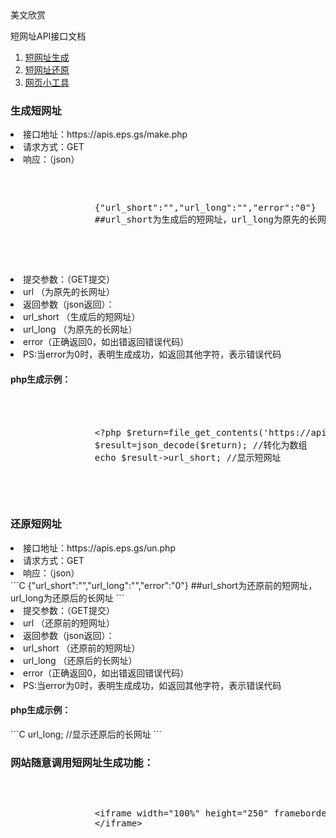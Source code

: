 <div class="panel panel-default">
	<div class="panel-heading">美文欣赏</div>
	<div class="panel-body">
		<p><script charset="utf-8" type="text/javascript" src="https://likinming.com/content/plugins/kl_data_call/kl_data_call_do.php?ID=2"></script></p>
	</div>
</div>
<div class="panel panel-default">
	<div class="panel-heading">短网址API接口文档</div>
	<div class="panel-body">
		<ol>
			<li><a href="#make">短网址生成</a></li>
			<li><a href="#un">短网址还原</a></li>
			<li><a href="#more">网页小工具</a></li>
		</ol>
		<h3 id="make">生成短网址</h3>
		<li>接口地址：https://apis.eps.gs/make.php</li>
		<li>请求方式：GET</li>
		<li>响应：（json）</li>
		<pre>
			<xmp>
				{"url_short":"","url_long":"","error":"0"}
				##url_short为生成后的短网址，url_long为原先的长网址
			</xmp>
		</pre>
		<li>提交参数：（GET提交）</li>
		<li>url （为原先的长网址）</li>
		<li>返回参数（json返回）：</li>
		<li>url_short （生成后的短网址）</li>
		<li>url_long （为原先的长网址）</li>
		<li>error（正确返回0，如出错返回错误代码）</li>
		<li>PS:当error为0时，表明生成成功，如返回其他字符，表示错误代码</li>
		<h4>php生成示例：</h4>
		<pre>
			<xmp>
				<?php $return=file_get_contents('https://apis.eps.gs/make.php?url=长网址');
				$result=json_decode($return); //转化为数组 
				echo $result->url_short; //显示短网址
			</xmp>
		</pre>
		<h3 id="un">还原短网址</h3>
		<li>接口地址：https://apis.eps.gs/un.php</li>
		<li>请求方式：GET</li>
		<li>响应：（json） </li><!--
		<pre>
			<xmp>
				{"url_short":"","url_long":"","error":"0"}
				##url_short为还原前的短网址，url_long为还原后的长网址
			</xmp>
		</pre>-->
		```C
		{"url_short":"","url_long":"","error":"0"}
				##url_short为还原前的短网址，url_long为还原后的长网址
		```
		<li>提交参数：（GET提交）</li>
		<li>url （还原前的短网址）</li>
		<li>返回参数（json返回）：</li>
		<li>url_short （还原前的短网址）</li>
		<li>url_long （还原后的长网址）</li>
		<li>error（正确返回0，如出错返回错误代码）</li>
		<li>PS:当error为0时，表明生成成功，如返回其他字符，表示错误代码</li>
		<h4>php生成示例：</h4><!--
		<pre>
			<xmp>
				<?php $return=file_get_contents('https://apis.eps.gs/un.php?url=短网址');
				$result=json_decode($return); //转化为数组 
				echo $result->url_long; //显示还原后的长网址
			</xmp>
		</pre>-->
		```C
		<?php $return=file_get_contents('https://apis.eps.gs/un.php?url=短网址');
				$result=json_decode($return); //转化为数组 
				echo $result->url_long; //显示还原后的长网址
		```
		<h3 id="more">网站随意调用短网址生成功能：</h3>
		<pre>
			<xmp>
				<iframe width="100%" height="250" frameborder="no" scrolling="no" src="https://apis.eps.gs/dwz.php">
				</iframe>
			</xmp>
		</pre>
	</div>
</div>
